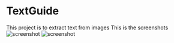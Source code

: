 # TextGuide
This project is to extract text from images
This is the screenshots 
![screenshot](https://user-images.githubusercontent.com/64352806/139186530-a43a75f1-44f5-4ad7-b283-7a45fca3d483.jpeg)
![screenshot](https://user-images.githubusercontent.com/64352806/139186475-93541f2a-62d6-4ef3-bcad-b7e9eaea1679.jpeg)
